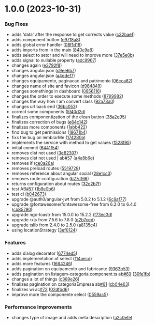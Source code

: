 # 1.0.0 (2023-10-31)


### Bug Fixes

* adds 'data' after the response to get corrects value ([c32bae1](https://github.com/adolfosp/Front-PatrimonioDev/commit/c32bae1b7d7a2a30b5569889b009802ba776af97))
* adds component button ([e9718a8](https://github.com/adolfosp/Front-PatrimonioDev/commit/e9718a88f794aad01f29a7cb27c5a05a3994c6cd))
* adds global error handler ([08f1d18](https://github.com/adolfosp/Front-PatrimonioDev/commit/08f1d182f003d13a9a754f83874612ceb689b7d9))
* adds imports from in the main ([840e9a8](https://github.com/adolfosp/Front-PatrimonioDev/commit/840e9a8623652eacc1547d30c431ec79b7a3876a))
* adds select to setor and will need to improve more ([37e5e0b](https://github.com/adolfosp/Front-PatrimonioDev/commit/37e5e0be5b263f0750478effda91078bcbd90324))
* adds signal to nullable property ([adc9967](https://github.com/adolfosp/Front-PatrimonioDev/commit/adc9967aa610187c252d0aa77b67f715ab5d9f81))
* changes again ([e3792f8](https://github.com/adolfosp/Front-PatrimonioDev/commit/e3792f8325ccbeea1ac936a0d236c4706c8afbeb))
* changes angular.json ([c9ee6b7](https://github.com/adolfosp/Front-PatrimonioDev/commit/c9ee6b71d366eb41b8945de0c637fa1e9e5c5904))
* changes angular.json ([a4edef7](https://github.com/adolfosp/Front-PatrimonioDev/commit/a4edef7aec98062ed24d937305ce4e950fe8a555))
* changes equipamento, paginacao and patrimonio ([06cca82](https://github.com/adolfosp/Front-PatrimonioDev/commit/06cca82008bea7d3c69a504ecc15883f94739eff))
* changes name of site and favicon ([d984849](https://github.com/adolfosp/Front-PatrimonioDev/commit/d984849386637c955a93e3849e47dec60c3e7145))
* changes somethings in dashboard ([0656116](https://github.com/adolfosp/Front-PatrimonioDev/commit/0656116b18f23d763bf1af1bd92b96e0338576fe))
* changes the order to execute some methods ([8799982](https://github.com/adolfosp/Front-PatrimonioDev/commit/879998203e6551b4b659d602d2ec01534300c8e2))
* changes the way how I am convert class ([92a73a0](https://github.com/adolfosp/Front-PatrimonioDev/commit/92a73a0d2ec0aeed092ddf1ef85a04687dadd71a))
* changes url back end ([36bc053](https://github.com/adolfosp/Front-PatrimonioDev/commit/36bc05344813284531faa9de5efb34414436b19a))
* correct some components ([5f40d2d](https://github.com/adolfosp/Front-PatrimonioDev/commit/5f40d2d5c954fc145f9baf66084da5612b3b23f2))
* finalizes componentization of the clean button ([38a2e95](https://github.com/adolfosp/Front-PatrimonioDev/commit/38a2e953dd50d031a6ce76cbc4588f6130802aff))
* finalizes correction of bugs ([e84c142](https://github.com/adolfosp/Front-PatrimonioDev/commit/e84c142dc0c267ec26e1b972808465c08bbfb747))
* finalizes more components ([1abb422](https://github.com/adolfosp/Front-PatrimonioDev/commit/1abb42292ade444749bb5fb352f0084994b8329f))
* find bug to get permissions ([18671b4](https://github.com/adolfosp/Front-PatrimonioDev/commit/18671b462973020e8b0d7a1e6a0d6da1ecc4a19d))
* fixs the bug on lembrarMe ([174280a](https://github.com/adolfosp/Front-PatrimonioDev/commit/174280a8543faeb6197c9cbad9e1f1d04406d71f))
* implements the service with method to get values ([f528f95](https://github.com/adolfosp/Front-PatrimonioDev/commit/f528f956f9ba7c717243a661e4f4109c154a8ed3))
* initial commit ([6441f54](https://github.com/adolfosp/Front-PatrimonioDev/commit/6441f54156adfd52df752e435ed065f05450f9c2))
* removes dist not used ([3e82307](https://github.com/adolfosp/Front-PatrimonioDev/commit/3e82307ad2b306b60db5a66a62482153d7292b99))
* removes dist not used | ab[#57](https://github.com/adolfosp/Front-PatrimonioDev/issues/57) ([a4a8b6e](https://github.com/adolfosp/Front-PatrimonioDev/commit/a4a8b6ebc403fc756669d392dff151c160245aad))
* removes if ([ce0a26a](https://github.com/adolfosp/Front-PatrimonioDev/commit/ce0a26aa71cd9c428c1b0623f0861ebb5166e21e))
* removes preload routes ([5519728](https://github.com/adolfosp/Front-PatrimonioDev/commit/5519728c82099b2d8b0b4263fa05a677c8193adc))
* removes reference about angular social ([28e1cc3](https://github.com/adolfosp/Front-PatrimonioDev/commit/28e1cc3d08a8bb21fa59e794f7f68b56ebe8dcc5))
* removes route configuration ([b27c166](https://github.com/adolfosp/Front-PatrimonioDev/commit/b27c1663aa343cce9d7df82c84c25111c93b5ecc))
* returns configuration about routes ([32c2b7f](https://github.com/adolfosp/Front-PatrimonioDev/commit/32c2b7f8ec223ec117ae5e422575ff67c96356f7))
* test AB[#57](https://github.com/adolfosp/Front-PatrimonioDev/issues/57) ([1b9e0b6](https://github.com/adolfosp/Front-PatrimonioDev/commit/1b9e0b6e30569943463f0a708df2e1b0ececbbb1))
* test ci ([b042673](https://github.com/adolfosp/Front-PatrimonioDev/commit/b042673b3b0ffccb9089ab0ce1fcf74bc6c504af))
* upgrade @auth0/angular-jwt from 5.0.2 to 5.1.2 ([6c6af77](https://github.com/adolfosp/Front-PatrimonioDev/commit/6c6af772dc50f5ebe3491c0b31adeeb89353ff88))
* upgrade @fortawesome/fontawesome-free from 6.2.0 to 6.4.0 ([cb85790](https://github.com/adolfosp/Front-PatrimonioDev/commit/cb85790b40a6b9b4cc5cdea13f24e77a2afb101c))
* upgrade ngx-toastr from 15.0.0 to 15.2.2 ([f73ec3d](https://github.com/adolfosp/Front-PatrimonioDev/commit/f73ec3da5f28971b1e4a9d65de0ced875f6d35c3))
* upgrade rxjs from 7.5.6 to 7.8.0 ([d2b7ced](https://github.com/adolfosp/Front-PatrimonioDev/commit/d2b7ceda10528455e0a621c22cf07da592bb2259))
* upgrade tslib from 2.4.0 to 2.5.0 ([a8135c4](https://github.com/adolfosp/Front-PatrimonioDev/commit/a8135c464b3fdfe5da6a36a190fcac7a80d3732e))
* using locationStrategy ([3ef0124](https://github.com/adolfosp/Front-PatrimonioDev/commit/3ef0124235d55d08446797dfbd14fd5cf52c9bf6))


### Features

* adds dialog decorator ([6774ed5](https://github.com/adolfosp/Front-PatrimonioDev/commit/6774ed5daf89de231885682ad34ffbc2dde4f167))
* adds implementation of select ([f14aecd](https://github.com/adolfosp/Front-PatrimonioDev/commit/f14aecd3468e417f2f8d728ab532b45dc0dd7004))
* adds more features ([1664246](https://github.com/adolfosp/Front-PatrimonioDev/commit/1664246ccd7bd3c286dbc2dfc269ca136ed2332a))
* adds pagination on equipamento and fabricante ([9363b53](https://github.com/adolfosp/Front-PatrimonioDev/commit/9363b534919a3701ebe41d0a1b08cc855a5291aa))
* adds pagination on listagem-categoria.component.ts ab[#60](https://github.com/adolfosp/Front-PatrimonioDev/issues/60) ([30fe1fb](https://github.com/adolfosp/Front-PatrimonioDev/commit/30fe1fbcc0595a966b74df747f07d046be98550b))
* changes a lot of things ([c389e26](https://github.com/adolfosp/Front-PatrimonioDev/commit/c389e26235ae3c6f23712f463acaae55223139df))
* finalizes pagination on categoriaEmpresa ab[#61](https://github.com/adolfosp/Front-PatrimonioDev/issues/61) ([cb04e63](https://github.com/adolfosp/Front-PatrimonioDev/commit/cb04e6371183a4280d588932fef2b3675bb2f820))
* finalizes wi ac[#72](https://github.com/adolfosp/Front-PatrimonioDev/issues/72) ([02dfbd6](https://github.com/adolfosp/Front-PatrimonioDev/commit/02dfbd6c6172ab20d48b2edb7dd5a259b7f39691))
* improve more the componente select ([0559ac5](https://github.com/adolfosp/Front-PatrimonioDev/commit/0559ac5058eb32a7f098207ceba74e75aeb2afe3))


### Performance Improvements

* changes type of image and adds meta description ([a2c0efe](https://github.com/adolfosp/Front-PatrimonioDev/commit/a2c0efeff9376b1641e3752b534537a5289d3855))
